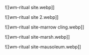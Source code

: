 ![[wm-ritual site.webp]]

![[wm-ritual site 2.webp]]

![[wm-ritual site-marrow cling.webp]]

![[wm-ritual site-marsh.webp]]

![[wm-ritual site-mausoleum.webp]]